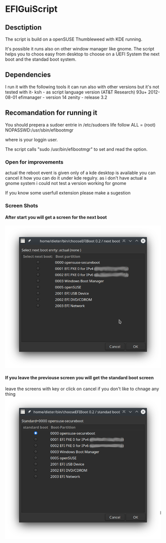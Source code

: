 # EFIGuiScript

## Desctiption

The script is build on a openSUSE Thumbleweed with KDE running.

It's possible it runs also on other window manager like gnome.
The script helps you to choos easy from desktop to choose on a UEFI System the next boot and the standad boot system.

## Dependencies 

I run it with the following tools it can run also with other versions but it's not tested with it-
ksh         - as script language version (AT&T Research) 93u+ 2012-08-01
efimanager  - version 14
zenity      - release 3.2

## Recomandation for running it

You should prepera a sudoer entrie in /etc/sudoers life follow
<user> ALL = (root) NOPASSWD:/usr/sbin/efibootmgr
  
where <user> is your loggin user.
 
 The script calls "sudo /usr/bin/efibootmgr" to set and read the option.
 
### Open for improvements
 
actual the reboot event is given only of a kde desktop is available you can cancel it how you can do it under kde regulry.
as i don't have actual a gnome system i could not test a version working for gnome
 
If you know some userfull extension please make a sugestion 

### Screen Shots

#### After start you will get a screen for the next boot
![Next Boot Screen](doc/images/nextboot.png)

#### If you leave the previouse screen you will get the standard boot screen
leave the screens with <ESC> key or click on cancel if you don't like to chnage any thing
![Standard Boot Screen](doc/images/standardboot.png)

